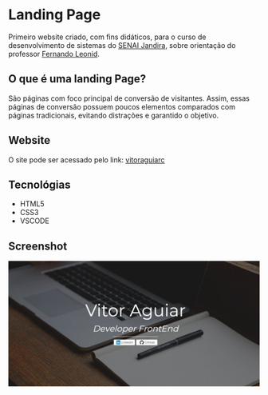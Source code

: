 # Landing Page
Primeiro website criado, com fins didáticos, para o curso de desenvolvimento de sistemas do [SENAI Jandira](https://jandira.sp.senai.br/), sobre orientação do professor [Fernando Leonid](https://github.com/fernandoleonid).

## O que é uma landing Page?
São páginas com foco principal de conversão de visitantes. Assim, essas páginas de conversão possuem poucos elementos comparados com páginas tradicionais, evitando distrações e garantido o objetivo.

## Website
O site pode ser acessado pelo link: [vitoraguiarc](https://vitoraguiarc.github.io/landing-page-03/)

## Tecnológias
* HTML5
* CSS3
* VSCODE

## Screenshot
![](landingpageprint.JPG)

